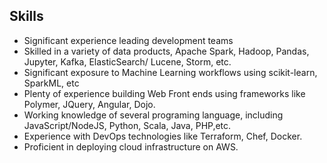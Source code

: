 ## Skills

- Significant experience leading development teams
- Skilled in a variety of data products, Apache Spark, Hadoop, Pandas, Jupyter, Kafka, ElasticSearch/ Lucene, Storm, etc.
- Significant exposure to Machine Learning workflows using scikit-learn, SparkML, etc
- Plenty of experience building Web Front ends using frameworks like Polymer, JQuery, Angular, Dojo.
- Working knowledge of several programing language, including JavaScript/NodeJS, Python, Scala, Java, PHP,etc.
- Experience with DevOps technologies like Terraform, Chef, Docker.
- Proficient in deploying cloud infrastructure on AWS.
